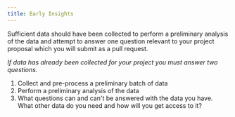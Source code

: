 ```yaml
---
title: Early Insights
---
```


Sufficient data should have been collected to perform a preliminary analysis of the data and attempt to answer one question relevant to your project proposal which you will submit as a pull request. 

*If data has already been collected for your project you must answer two questions.*

1. Collect and pre-process a preliminary batch of data
2. Perform a preliminary analysis of the data
3. What questions can and can't be answered with the data you have. What other data do you need and how will you get access to it?
